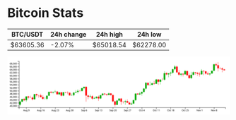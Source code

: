 # Bitcoin Stats

BTC/USDT|24h change|24h high|24h low|
|---|---|---|---|
|$63605.36|-2.07%|$65018.54|$62278.00|

<img src="./chart.svg">
